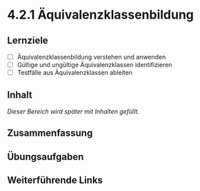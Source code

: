 # 4.2.1 Äquivalenzklassenbildung

## Lernziele

- [ ] Äquivalenzklassenbildung verstehen und anwenden
- [ ] Gültige und ungültige Äquivalenzklassen identifizieren
- [ ] Testfälle aus Äquivalenzklassen ableiten

## Inhalt

_Dieser Bereich wird später mit Inhalten gefüllt._

## Zusammenfassung

## Übungsaufgaben

## Weiterführende Links
